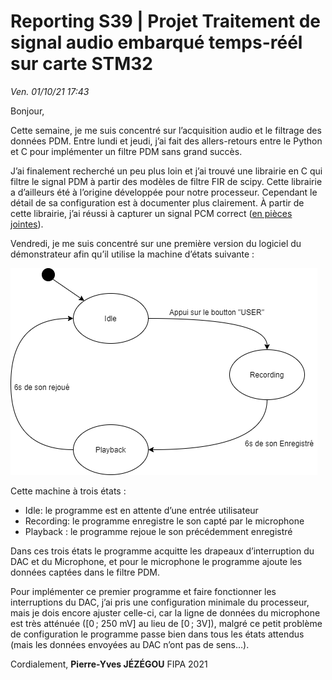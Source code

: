 # Reporting S39 | Projet Traitement de signal audio embarqué temps-réél sur carte STM32

*Ven. 01/10/21 17:43*

Bonjour,

Cette semaine, je me suis concentré sur l’acquisition audio et le filtrage des données PDM. Entre lundi et jeudi, j’ai fait des allers-retours entre le Python et C pour implémenter un filtre PDM sans grand succès.  

J’ai finalement recherché un peu plus loin et j’ai trouvé une librairie en C qui filtre le signal PDM à partir des modèles de filtre FIR de scipy. Cette librairie a d’ailleurs été à l’origine développée pour notre processeur. Cependant le détail de sa configuration est à documenter plus clairement. À partir de cette librairie, j’ai réussi à capturer un signal PCM correct ([en pièces jointes](pieces_jointes/son_s39.wav)).

Vendredi, je me suis concentré sur une première version du logiciel du démonstrateur afin qu’il utilise la machine d’états suivante :

 ![state_machine](pieces_jointes/state_machine_s39.png)

 Cette machine à trois états :

- Idle: le programme est en attente d’une entrée utilisateur
- Recording: le programme enregistre le son capté par le microphone
- Playback : le programme rejoue le son précédemment enregistré

Dans ces trois états le programme acquitte les drapeaux d’interruption du DAC et du Microphone, et pour le microphone le programme ajoute les données captées dans le filtre PDM.

Pour implémenter ce premier programme et faire fonctionner les interruptions du DAC, j’ai pris une configuration minimale du processeur, mais je dois encore ajuster celle-ci, car la ligne de données du microphone est très atténuée ([0 ; 250 mV] au lieu de [0 ; 3V]), malgré ce petit problème de configuration le programme passe bien dans tous les états attendus (mais les données envoyées au DAC n’ont pas de sens…).

Cordialement,
**Pierre-Yves JÉZÉGOU**
FIPA 2021
